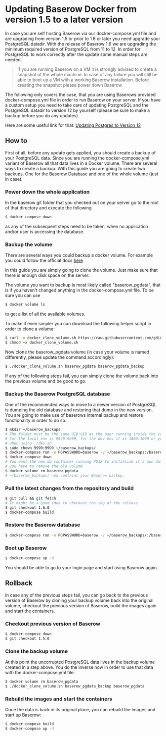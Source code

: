 # Updating Baserow Docker from version 1.5 to a later version

In case you are self hosting Baserow via our docker-compose.yml file and are 
upgrading from version 1.5 or prior to 1.6 or later you need upgrade your PostgreSQL datadir.
With the release of Baserow 1.6 we are upgrading the minimum required version of 
PostgreSQL from 11 to 12.
In order for PostgreSQL to work correctly after the update some manual steps are needed.

> If you are running Baserow on a VM it is strongly advised to create 
> a snapshot of the whole machine. In case of any failure 
> you will still be able to boot up a VM with a working Baserow installation. Before creating
> the snapshot please power down Baserow.

The following only covers the case, that you are using Baserows provided
docker-compose.yml file in order to run Baserow on your server. If you have a custom
setup you need to take care of updating PostgreSQL and the PostgreSQL datadir to version 12
by yourself (please be sure to make a backup before you do any updates).

Here are some useful link for that:
[Updating Postgres to Version 12](https://www.postgresql.org/docs/12/upgrading.html)

## How to

First of all, before any update gets applied, you should create a backup of your
PostgreSQL data. Since you are running the docker-compose.yml variant of Baserow
all that data lives in a Docker volume. There are several ways to create a backup.
With this guide you are going to create two backups. One for the Baserow Database
and one of the whole volume (just in case).

### Power down the whole application

In the baserow git folder that you checked out on your server go to the root of that
directory and execute the following

```bash
$ docker-compose down 
```

as any of the subsequent steps need to be taken, when no application and/or user
is accessing the database.

### Backup the volume

There are several ways you could backup a docker volume. For example you could 
follow the official docs [here](https://docs.docker.com/storage/volumes/#backup-restore-or-migrate-data-volumes)

In this guide you are simply going to clone the volume. Just make sure that there is enough
disk space on the server.

The volume you want to backup is most likely called "baserow_pgdata", that is
if you haven't changed anything in the docker-compose.yml file. To be sure you can use

```bash
$ docker volume ls
```

to get a list of all the available volumes.

To make it even simpler you can download the following helper script in order to
clone a volume:

```bash
$ curl -o docker_clone_volume.sh https://raw.githubusercontent.com/gdiepen/docker-convenience-scripts/master/docker_clone_volume.sh
$ chmod +x docker_clone_volume.sh
```

Now clone the baserow_pgdata volume (in case your volume is named differently, please
update the command accordingly):

```bash
$ ./docker_clone_volume.sh baserow_pgdata baserow_pgdata_backup
```

If any of the following steps fail, you can simply clone the volume back into the previous volume
and be good to go.

### Backup the Baserow PostgreSQL database

One of the recommended ways to move to a newer version of PostgreSQL is
dumping the old database and restoring that dump in the new version. You are going
to make use of baserows internal backup and restore functionality in order to do
so.

```bash
$ mkdir ~/baserow_backups
# The folder must be the same UID:GID as the user running inside the container, which
# for the local env is 9999:9999, for the dev env it is 1000:1000 or your own UID:GID
# when using ./dev.sh
$ sudo chown 9999:9999 ~/baserow_backups/ 
$ docker-compose run -e PGPASSWORD=baserow -v ~/baserow_backups:/baserow/backups backend manage backup_baserow -h db -d baserow -U baserow -f /baserow/backups/baserow_backup.tar.gz 
$ docker-compose down
# You want the new db container running PG12 to initialize it's own datadir, therefore
# you have to remove the old volume
$ docker volume rm baserow_pgdata
# ~/baserow_backups/ now contains your Baserow backup.
```

### Pull the latest changes from the repository and build

```bash
$ git pull && git fetch
# It might be a good idea to checkout the tag of the release
$ git checkout 1.6.0 
$ docker-compose build
```

### Restore the Baserow database

```bash
$ docker-compose run -e PGPASSWORD=baserow -v ~/baserow_backups/:/baserow/backups/ backend manage restore_baserow -h db -d baserow -U baserow -f /baserow/backups/baserow_backup.tar.gz
```

### Boot up Baserow

```bash
$ docker-compose up -d
```

You should be able to go to your login page and start using Baserow again.


## Rollback

In case any of the previous steps fail, you can go back to the previous
version of Baserow by cloning your backup volume back into the original volume,
checkout the previous version of Baserow, build the images again and start
the containers.

### Checkout previous version of Baserow


```bash
$ docker-compose down
$ git checkout 1.5.0
```

### Clone the backup volume

At this point the uncorrupted PostgreSQL data lives in the backup volume
created in a step above. You do the inverse now in order to use that data
with the docker-compose.yml file:

```bash
$ docker volume rm baserow_pgdata
$ ./docker_clone_volume.sh baserow_pgdata_backup baserow_pgdata
```

### Rebuild the images and start the containers

Once the data is back in its original place, you can rebuild the images
and start up Baserow:

```bash
$ docker-compose build
$ docker-compose up -d
```